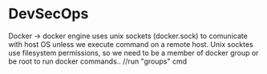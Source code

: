 # DevSecOps

Docker ->  docker engine uses unix sockets (docker.sock) to comunicate with host OS unless we execute command on a remote host. Unix socktes use filesystem permissions, so we need to be a member of docker group or be root to run docker commands.. //run "groups" cmd 

